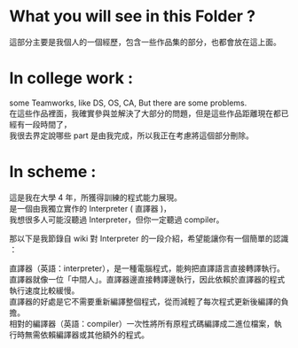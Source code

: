 # What you will see in this Folder ?

這部分主要是我個人的一個經歷，包含一些作品集的部分，也都會放在這上面。

# In college work :

   some Teamworks, like DS, OS, CA, But there are some problems.  
   在這些作品裡面，我確實參與並解決了大部分的問題，但是這些作品距離現在都已經有一段時間了，  
   我很去界定說哪些 part 是由我完成，所以我正在考慮將這個部分刪除。
  
# In scheme :
   
   這是我在大學 4 年，所獲得訓練的程式能力展現。  
   是一個由我獨立實作的 Interpreter ( 直譯器 )，  
   我想很多人可能沒聽過 Interpreter，但你一定聽過 compiler。
   
   那以下是我節錄自 wiki 對 Interpreter 的一段介紹，希望能讓你有一個簡單的認識 ：

   直譯器（英語：interpreter），是一種電腦程式，能夠把直譯語言直接轉譯執行。  
   直譯器就像一位「中間人」。直譯器邊直接轉譯邊執行，因此依賴於直譯器的程式執行速度比較緩慢。  
   直譯器的好處是它不需要重新編譯整個程式，從而減輕了每次程式更新後編譯的負擔。  
   相對的編譯器（英語：compiler）一次性將所有原程式碼編譯成二進位檔案，執行時無需依賴編譯器或其他額外的程式。  



